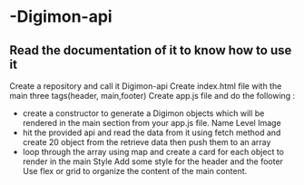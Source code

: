 # -Digimon-api

## Read the documentation of it to know how to use it 
Create a repository and call it Digimon-api
Create index.html file with the main three tags(header, main,footer)
Create app.js file and do the following :
   - create a constructor to generate a Digimon objects which will be rendered in the main section from your app.js file.
Name
Level
Image  
   - hit the provided api and read the data from it using fetch method and create 20 object  from the retrieve data then push them to an array 
   - loop through the array using map and create a card for each object to render in the main 
Style 
Add some style for the header and the footer
Use flex or grid to organize the content of the main content.
 
